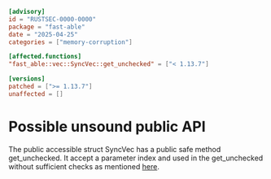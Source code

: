 ```toml
[advisory]
id = "RUSTSEC-0000-0000"
package = "fast-able"
date = "2025-04-25"
categories = ["memory-corruption"]

[affected.functions]
"fast_able::vec::SyncVec::get_unchecked" = ["< 1.13.7"] 

[versions]
patched = [">= 1.13.7"]
unaffected = []
```

# Possible unsound public API

The public accessible struct SyncVec has a public safe method get_unchecked. It accept a parameter index and used in the get_unchecked without sufficient checks as mentioned [here](https://doc.rust-lang.org/std/primitive.slice.html#method.get_unchecked). 


